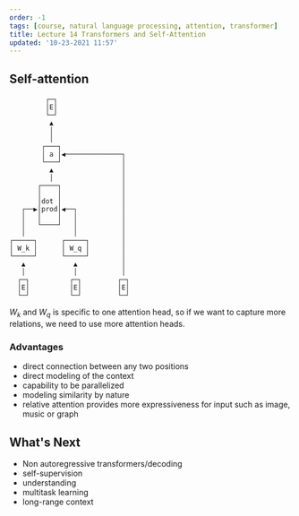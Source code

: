 ```yaml
---
order: -1
tags: [course, natural language processing, attention, transformer]
title: Lecture 14 Transformers and Self-Attention
updated: '10-23-2021 11:57'
---
```


## Self-attention

```
         ┌─┐                  
         │E│                  
         └─┘                  
          ▲                   
          │                   
          │                   
        ┌───┐                 
        │ a │◀──────────────┐ 
        └───┘               │ 
          ▲                 │ 
          │                 │ 
       ┌────┐               │ 
       │    │               │ 
       │dot │               │ 
   ┌──▶│prod│◀──┐           │ 
   │   │    │   │           │ 
   │   └────┘   │           │ 
   │            │           │ 
┌─────┐      ┌─────┐        │ 
│ W_k │      │ W_q │        │ 
└─────┘      └─────┘        │ 
   ▲            ▲           │ 
   │            │           │ 
  ┌─┐          ┌─┐         ┌─┐
  │E│          │E│         │E│
  └─┘          └─┘         └─┘
```

$W_k$ and $W_q$ is specific to one attention head, so if we want to capture more relations, we need to use more attention heads.

### Advantages

- direct connection between any two positions
- direct modeling of the context
- capability to be parallelized
- modeling similarity by nature
- relative attention provides more expressiveness for input such as image, music or graph

## What's Next

- Non autoregressive transformers/decoding
- self-supervision
- understanding
- multitask learning
- long-range context